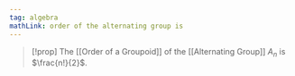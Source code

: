 ```yaml
---
tag: algebra
mathLink: order of the alternating group is 
---
```

>[!prop]
>The [[Order of a Groupoid]] of the [[Alternating Group]] $A_{n}$ is $\frac{n!}{2}$.

